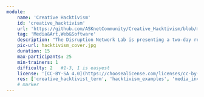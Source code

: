 ```yaml
---
module:
    name: 'Creative Hacktivism'
    id: 'creative_hacktivism'
    url: 'https://github.com/ASKnetCommunity/Creative_Hacktivism/blob/main/README.md#creative-hacktivism'
    tag: 'Media&Art,Web&Software'
    description: "The Disruption Network Lab is presenting a two-day remote learning program on Creative Hacktivism."
    pic-url: hacktivism_cover.jpg
    duration: 15
    max-participants: 25
    min-trainers: 1
    difficulty: 2   #1-3, 1 is easyest
    license: '[CC-BY-SA 4.0](https://choosealicense.com/licenses/cc-by-sa-4.0/)'
    res: ['creative_hacktivist_term', 'hacktivism_examples', 'media_investigations_literacy', 'convivial_technologies', 'case_study_stella_nyanzi', 'alternative_tools', 'creative_hacktivism_slides']
    # marker
---  
```

